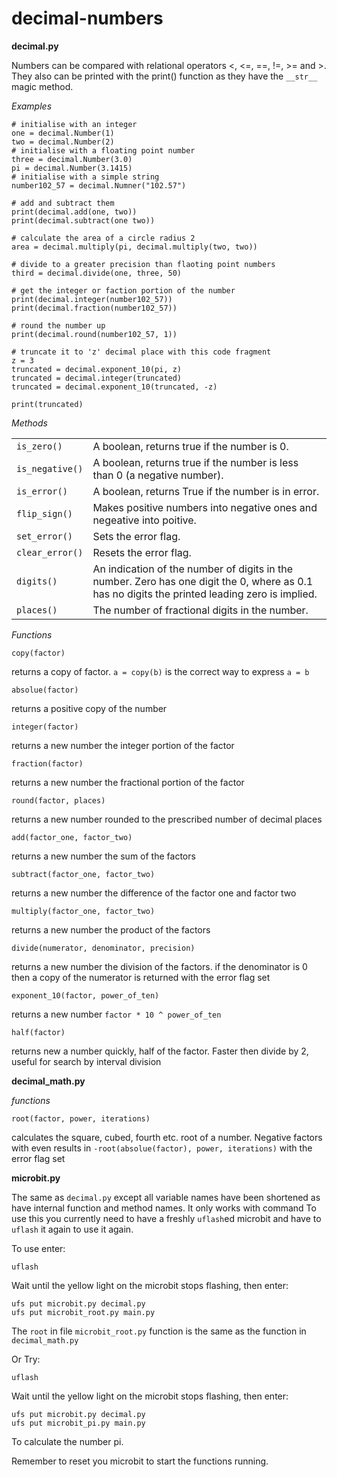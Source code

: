 # decimal-numbers

**decimal.py**

Numbers can be compared with relational operators <, <=, ==, !=, >= and >.
They also can be printed with the print() function as they have the `__str__`
magic method.

*Examples*

```
# initialise with an integer
one = decimal.Number(1)
two = decimal.Number(2)
# initialise with a floating point number
three = decimal.Number(3.0)
pi = decimal.Number(3.1415)
# initialise with a simple string
number102_57 = decimal.Numner("102.57")

# add and subtract them
print(decimal.add(one, two))
print(decimal.subtract(one two))

# calculate the area of a circle radius 2
area = decimal.multiply(pi, decimal.multiply(two, two))

# divide to a greater precision than flaoting point numbers
third = decimal.divide(one, three, 50)

# get the integer or faction portion of the number
print(decimal.integer(number102_57))
print(decimal.fraction(number102_57))

# round the number up
print(decimal.round(number102_57, 1))

# truncate it to 'z' decimal place with this code fragment
z = 3
truncated = decimal.exponent_10(pi, z)
truncated = decimal.integer(truncated)
truncated = decimal.exponent_10(truncated, -z)

print(truncated)
```


*Methods*
<table>
<tr><td><code>is_zero()</code></td><td>A boolean, returns true if the number
is 0.</td></tr>
<tr><td><code>is_negative()</code></td><td>A boolean, returns true if the number
is less than 0 (a negative number).</td></tr>
<tr><td><code>is_error()</code></td><td>A boolean, returns True if the number is
in error.</td></tr>
<tr><td><code>flip_sign()</code></td><td>Makes positive numbers into negative ones and negeative into poitive.</td></tr>
<tr><td><code>set_error()</code></td><td>Sets the error flag.</td></tr>
<tr><td><code>clear_error()</code></td><td>Resets the error flag.</td></tr>
<tr><td><code>digits()</code></td><td>An indication of the number of digits in
the number. Zero has one digit the 0, where as 0.1 has no digits the printed
leading zero is implied.</td></tr>
<tr><td><code>places()</code></td><td>The number of fractional digits in the
number.</td></tr>
</table>

*Functions*

`copy(factor)`

returns a copy of factor. `a = copy(b)` is the correct way to express `a = b`

`absolue(factor)`

returns a positive copy of the number

`integer(factor)`

returns a new number the integer portion of the factor

`fraction(factor)`

returns a new number the fractional portion of the factor

`round(factor, places)`

returns a new number rounded to the prescribed number of decimal places

`add(factor_one, factor_two)`

returns a new number the sum of the factors

`subtract(factor_one, factor_two)`

returns a new number the difference of the factor one and factor two

`multiply(factor_one, factor_two)`

returns a new number the product of the factors

`divide(numerator, denominator, precision)`

returns a new number the division of the factors. if the denominator is 0 then
a copy of the numerator is returned with the error flag set

`exponent_10(factor, power_of_ten)`

returns a new number `factor * 10 ^ power_of_ten`

`half(factor)`

returns new a number quickly, half of the factor. Faster then divide by 2,
useful for search by interval division

**decimal_math.py**

*functions*

`root(factor, power, iterations)`

calculates the square, cubed, fourth etc. root of a number.  Negative factors
with even results in `-root(absolue(factor), power, iterations)` with the error
flag set

**microbit.py**

The same as `decimal.py` except all variable names have been shortened as have
internal function and method names.  It only works with command
To use this you currently need to have a freshly `uflash`ed microbit and have
to `uflash` it again to use it again.

To use enter:

```
uflash
```

Wait until the yellow light on the microbit stops flashing, then enter:
```
ufs put microbit.py decimal.py
ufs put microbit_root.py main.py
```

The `root` in file `microbit_root.py` function is the same as the function in
`decimal_math.py`

Or Try:
```
uflash
```
Wait until the yellow light on the microbit stops flashing, then enter:
```
ufs put microbit.py decimal.py
ufs put microbit_pi.py main.py
```

To calculate the number pi.

Remember to reset you microbit to start the functions running.